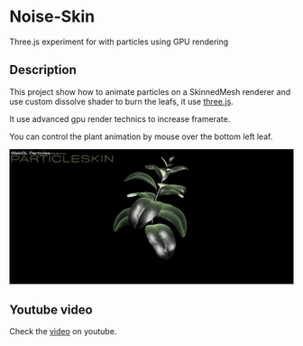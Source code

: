# Noise-Skin

Three.js experiment for with particles using GPU rendering

## Description

This project show how to animate particles on a SkinnedMesh renderer and use custom dissolve shader to burn the leafs, it use [three.js](https://threejs.org/).

It use advanced gpu render technics to increase framerate.

You can control the plant animation by mouse over the bottom left leaf.

![preview](./images/preview.jpg)

## Youtube video

Check the [video](https://youtu.be/AiVA9zx5DnA) on youtube.